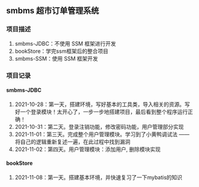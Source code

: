## smbms 超市订单管理系统

### 项目描述
1. smbms-JDBC：不使用 SSM 框架进行开发
2. bookStore：学完ssm框架后的整合项目
3. smbms-SSM：使用 SSM 框架开发

### 项目记录

#### smbms-JDBC
1. 2021-10-28：第一天，搭建环境，写好基本的工具类，导入相关的资源。写好一个登录模块！太开心了，一步一步地搭建项目，最后看到整个程序运行正确！
2. 2021-10-31：第二天。登录注销功能，修改密码功能，用户管理部分实现
3. 2021-11-01：第三天。完成整个用户管理模块。学习到了小黄鸭调试法 —— 将自己的逻辑重新复述一遍，在此过程中找到漏洞
4. 2021-11-02：第四天。用户管理模块：添加用户, 删除模块实现


#### bookStore
1. 2021-11-08：第一天。搭建基本环境，并快速复习了一下mybatis的知识